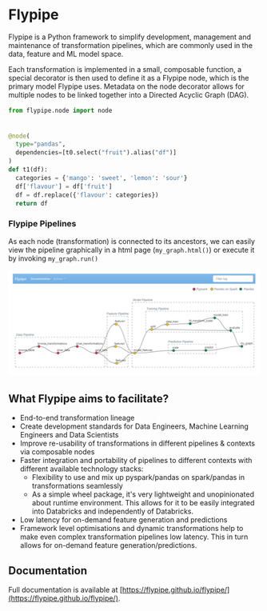 # Flypipe

Flypipe is a Python framework to simplify development, management and maintenance of transformation pipelines, which are 
commonly used in the data, feature and ML model space.

Each transformation is implemented in a small, composable function, a special decorator is then used to define it as a 
Flypipe node, which is the primary model Flypipe uses. Metadata on the node decorator allows for multiple nodes to be 
linked together into a Directed Acyclic Graph (DAG). 

```python
from flypipe.node import node


@node(
  type="pandas",
  dependencies=[t0.select("fruit").alias("df")]
)
def t1(df):
  categories = {'mango': 'sweet', 'lemon': 'sour'}
  df['flavour'] = df['fruit']
  df = df.replace({'flavour': categories})
  return df
```

### Flypipe Pipelines

As each node (transformation) is connected to its ancestors, we can easily view the pipeline graphically in a html page 
(`my_graph.html()`) or execute it by invoking `my_graph.run()`

![Flypipe Graph Pipeline](/docs/source/_static/images/flypipe_pipelines.svg)

## What Flypipe aims to facilitate?

- End-to-end transformation lineage
- Create development standards for Data Engineers, Machine Learning Engineers and Data Scientists
- Improve re-usability of transformations in different pipelines & contexts via composable nodes
- Faster integration and portability of pipelines to different contexts with different available technology stacks:
  - Flexibility to use and mix up pyspark/pandas on spark/pandas in transformations seamlessly
  - As a simple wheel package, it's very lightweight and unopinionated about runtime environment. This allows for it to 
  be easily integrated into Databricks and independently of Databricks. 
- Low latency for on-demand feature generation and predictions
- Framework level optimisations and dynamic transformations help to make even complex transformation pipelines low 
latency. This in turn allows for on-demand feature generation/predictions.

## Documentation

Full documentation is available at [https://flypipe.github.io/flypipe/](https://flypipe.github.io/flypipe/). 
